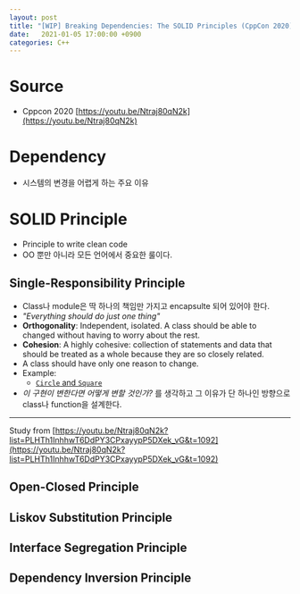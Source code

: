 ```yaml
---
layout: post
title: "[WIP] Breaking Dependencies: The SOLID Principles (CppCon 2020)"
date:   2021-01-05 17:00:00 +0900
categories: C++
---
```


# Source
- Cppcon 2020 [https://youtu.be/Ntraj80qN2k](https://youtu.be/Ntraj80qN2k)

# Dependency
- 시스템의 변경을 어렵게 하는 주요 이유

# SOLID Principle
- Principle to write clean code
- OO 뿐만 아니라 모든 언어에서 중요한 룰이다.

## Single-Responsibility Principle
- Class나 module은 딱 하나의 책임만 가지고 encapsulte 되어 있어야 한다.
- *"Everything should do just one thing"*
- **Orthogonality**: Independent, isolated. A class should be able to changed without having to worry about the rest.
- **Cohesion**: A highly cohesive: collection of statements and data that should be treated as a whole because they are so closely related.
- A class should have only one reason to change.
- Example:
  - [`Circle` and `Square`](https://youtu.be/Ntraj80qN2k?list=PLHTh1InhhwT6DdPY3CPxayypP5DXek_vG&t=628)
- *이 구현이 변한다면 어떻게 변할 것인가?* 를 생각하고 그 이유가 단 하나인 방향으로 class나 function을 설계한다.

----------------

Study from [https://youtu.be/Ntraj80qN2k?list=PLHTh1InhhwT6DdPY3CPxayypP5DXek_vG&t=1092](https://youtu.be/Ntraj80qN2k?list=PLHTh1InhhwT6DdPY3CPxayypP5DXek_vG&t=1092)

## Open-Closed Principle

## Liskov Substitution Principle
## Interface Segregation Principle
## Dependency Inversion Principle
